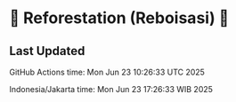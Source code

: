 
# 🌳 Reforestation (Reboisasi) 🌲

## Last Updated

GitHub Actions time: Mon Jun 23 10:26:33 UTC 2025

Indonesia/Jakarta time: Mon Jun 23 17:26:33 WIB 2025
